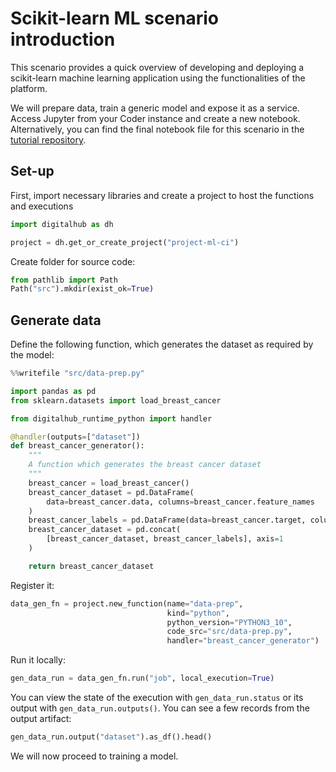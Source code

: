 # Scikit-learn ML scenario introduction

This scenario provides a quick overview of developing and deploying a scikit-learn machine learning application using the functionalities of the platform.

We will prepare data, train a generic model and expose it as a service. Access Jupyter from your Coder instance and create a new notebook. Alternatively, you can find the final notebook file for this scenario in the [tutorial repository](https://github.com/scc-digitalhub/digitalhub-tutorials/tree/main/s3-scikit-learn).

## Set-up

First, import necessary libraries and create a project to host the functions and executions

```python
import digitalhub as dh

project = dh.get_or_create_project("project-ml-ci")
```

Create folder for source code:

```python
from pathlib import Path
Path("src").mkdir(exist_ok=True)
```

## Generate data

Define the following function, which generates the dataset as required by the model:

```python
%%writefile "src/data-prep.py"

import pandas as pd
from sklearn.datasets import load_breast_cancer

from digitalhub_runtime_python import handler

@handler(outputs=["dataset"])
def breast_cancer_generator():
    """
    A function which generates the breast cancer dataset
    """
    breast_cancer = load_breast_cancer()
    breast_cancer_dataset = pd.DataFrame(
        data=breast_cancer.data, columns=breast_cancer.feature_names
    )
    breast_cancer_labels = pd.DataFrame(data=breast_cancer.target, columns=["target"])
    breast_cancer_dataset = pd.concat(
        [breast_cancer_dataset, breast_cancer_labels], axis=1
    )

    return breast_cancer_dataset
```

Register it:

```python
data_gen_fn = project.new_function(name="data-prep",
                                   kind="python",
                                   python_version="PYTHON3_10",
                                   code_src="src/data-prep.py",
                                   handler="breast_cancer_generator")
```

Run it locally:

```python
gen_data_run = data_gen_fn.run("job", local_execution=True)
```

You can view the state of the execution with `gen_data_run.status` or its output with `gen_data_run.outputs()`. You can see a few records from the output artifact:

```python
gen_data_run.output("dataset").as_df().head()
```

We will now proceed to training a model.
